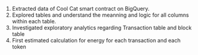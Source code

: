1. Extracted data of Cool Cat smart contract on BigQuery.
2. Explored tables and understand the meanning and logic for all columns within each table. 
3. Investigated exploratory analytics regarding Transaction table and block table
4. First estimated calculation for energy for each transaction and each token 